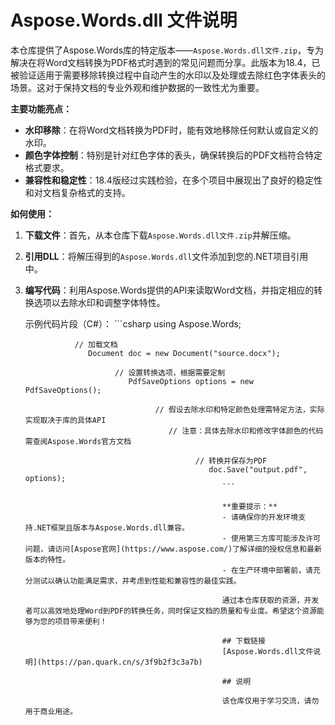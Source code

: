  # Aspose.Words.dll 文件说明

 本仓库提供了Aspose.Words库的特定版本——`Aspose.Words.dll文件.zip`，专为解决在将Word文档转换为PDF格式时遇到的常见问题而分享。此版本为18.4，已被验证适用于需要移除转换过程中自动产生的水印以及处理或去除红色字体表头的场景。这对于保持文档的专业外观和维护数据的一致性尤为重要。

 **主要功能亮点：**
 - **水印移除**：在将Word文档转换为PDF时，能有效地移除任何默认或自定义的水印。
 - **颜色字体控制**：特别是针对红色字体的表头，确保转换后的PDF文档符合特定格式要求。
 - **兼容性和稳定性**：18.4版经过实践检验，在多个项目中展现出了良好的稳定性和对文档复杂格式的支持。

 **如何使用：**
 1. **下载文件**：首先，从本仓库下载`Aspose.Words.dll文件.zip`并解压缩。
 2. **引用DLL**：将解压得到的`Aspose.Words.dll`文件添加到您的.NET项目引用中。
 3. **编写代码**：利用Aspose.Words提供的API来读取Word文档，并指定相应的转换选项以去除水印和调整字体特性。

       示例代码片段（C#）：
          ```csharp
             using Aspose.Words;

                   // 加载文档
                      Document doc = new Document("source.docx");

                            // 设置转换选项，根据需要定制
                               PdfSaveOptions options = new PdfSaveOptions();

                                     // 假设去除水印和特定颜色处理需特定方法，实际实现取决于库的具体API
                                        // 注意：具体去除水印和修改字体颜色的代码需查阅Aspose.Words官方文档

                                              // 转换并保存为PDF
                                                 doc.Save("output.pdf", options);
                                                    ```

                                                    **重要提示：**
                                                    - 请确保你的开发环境支持.NET框架且版本与Aspose.Words.dll兼容。
                                                    - 使用第三方库可能涉及许可问题，请访问[Aspose官网](https://www.aspose.com/)了解详细的授权信息和最新版本的特性。
                                                    - 在生产环境中部署前，请充分测试以确认功能满足需求，并考虑到性能和兼容性的最佳实践。

                                                    通过本仓库获取的资源，开发者可以高效地处理Word到PDF的转换任务，同时保证文档的质量和专业度。希望这个资源能够为您的项目带来便利！

                                                    ## 下载链接
                                                    [Aspose.Words.dll文件说明](https://pan.quark.cn/s/3f9b2f3c3a7b)

                                                    ## 说明

                                                    该仓库仅用于学习交流，请勿用于商业用途。
